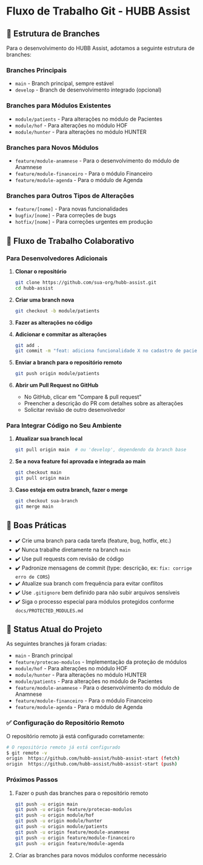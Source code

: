 # Fluxo de Trabalho Git - HUBB Assist

## 🌿 Estrutura de Branches

Para o desenvolvimento do HUBB Assist, adotamos a seguinte estrutura de branches:

### Branches Principais
- `main` - Branch principal, sempre estável
- `develop` - Branch de desenvolvimento integrado (opcional)

### Branches para Módulos Existentes
- `module/patients` - Para alterações no módulo de Pacientes
- `module/hof` - Para alterações no módulo HOF
- `module/hunter` - Para alterações no módulo HUNTER

### Branches para Novos Módulos
- `feature/module-anamnese` - Para o desenvolvimento do módulo de Anamnese
- `feature/module-financeiro` - Para o módulo Financeiro
- `feature/module-agenda` - Para o módulo de Agenda

### Branches para Outros Tipos de Alterações
- `feature/[nome]` - Para novas funcionalidades
- `bugfix/[nome]` - Para correções de bugs
- `hotfix/[nome]` - Para correções urgentes em produção

## 🚀 Fluxo de Trabalho Colaborativo

### Para Desenvolvedores Adicionais

1. **Clonar o repositório**
   ```bash
   git clone https://github.com/sua-org/hubb-assist.git
   cd hubb-assist
   ```

2. **Criar uma branch nova**
   ```bash
   git checkout -b module/patients
   ```

3. **Fazer as alterações no código**

4. **Adicionar e commitar as alterações**
   ```bash
   git add .
   git commit -m "feat: adiciona funcionalidade X no cadastro de pacientes"
   ```

5. **Enviar a branch para o repositório remoto**
   ```bash
   git push origin module/patients
   ```

6. **Abrir um Pull Request no GitHub**
   - No GitHub, clicar em "Compare & pull request"
   - Preencher a descrição do PR com detalhes sobre as alterações
   - Solicitar revisão de outro desenvolvedor

### Para Integrar Código no Seu Ambiente

1. **Atualizar sua branch local**
   ```bash
   git pull origin main  # ou 'develop', dependendo da branch base
   ```

2. **Se a nova feature foi aprovada e integrada ao main**
   ```bash
   git checkout main
   git pull origin main
   ```

3. **Caso esteja em outra branch, fazer o merge**
   ```bash
   git checkout sua-branch
   git merge main
   ```

## 🧠 Boas Práticas

- ✔️ Crie uma branch para cada tarefa (feature, bug, hotfix, etc.)
- ✔️ Nunca trabalhe diretamente na branch `main`
- ✔️ Use pull requests com revisão de código
- ✔️ Padronize mensagens de commit (type: descrição, ex: `fix: corrige erro de CORS`)
- ✔️ Atualize sua branch com frequência para evitar conflitos
- ✔️ Use `.gitignore` bem definido para não subir arquivos sensíveis
- ✔️ Siga o processo especial para módulos protegidos conforme `docs/PROTECTED_MODULES.md`

## 📝 Status Atual do Projeto

As seguintes branches já foram criadas:
- `main` - Branch principal
- `feature/protecao-modulos` - Implementação da proteção de módulos
- `module/hof` - Para alterações no módulo HOF
- `module/hunter` - Para alterações no módulo HUNTER  
- `module/patients` - Para alterações no módulo de Pacientes
- `feature/module-anamnese` - Para o desenvolvimento do módulo de Anamnese
- `feature/module-financeiro` - Para o módulo Financeiro
- `feature/module-agenda` - Para o módulo de Agenda

### ✅ Configuração do Repositório Remoto

O repositório remoto já está configurado corretamente:
```bash
# O repositório remoto já está configurado
$ git remote -v
origin  https://github.com/hubb-assist/hubb-assist-start (fetch)
origin  https://github.com/hubb-assist/hubb-assist-start (push)
```

### Próximos Passos

1. Fazer o push das branches para o repositório remoto
   ```bash
   git push -u origin main
   git push -u origin feature/protecao-modulos
   git push -u origin module/hof
   git push -u origin module/hunter
   git push -u origin module/patients
   git push -u origin feature/module-anamnese
   git push -u origin feature/module-financeiro
   git push -u origin feature/module-agenda
   ```

2. Criar as branches para novos módulos conforme necessário 